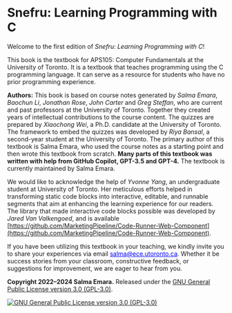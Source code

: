 # Snefru: Learning Programming with C

Welcome to the first edition of *Snefru: Learning Programming with C*!  

This book is the textbook for APS105: Computer Fundamentals at the University of Toronto. It is a textbook that teaches programming using the C programming language. It can serve as a resource for students who have no prior programming experience.

**Authors:** This book is based on course notes generated by *Salma Emara*, *Baochun Li*, *Jonathan Rose*, *John Carter* and *Greg Steffan*, who are current and past professors at the University of Toronto. Together they created years of intellectual contributions to the course content. The quizzes are prepared by *Xiaochong Wei*, a Ph.D. candidate at the University of Toronto. The framework to embed the quizzes was developed by *Riya Bansal*, a second-year student at the University of Toronto. The primary author of this textbook is Salma Emara, who used the course notes as a starting point and then wrote this textbook from scratch. **Many parts of this textbook was written with help from GitHub Copilot, GPT-3.5 and GPT-4.** The textbook is currently maintained by Salma Emara.

We would like to acknowledge the help of *Yvonne Yang*, an undergraduate student at University of Toronto. Her meticulous efforts helped in transforming static code blocks into interactive, editable, and runnable segments that aim at enhancing the learning experience for our readers. The library that made interactive code blocks possible was developed by *Jared Van Valkengoed*, and is available [https://github.com/MarketingPipeline/Code-Runner-Web-Component](https://github.com/MarketingPipeline/Code-Runner-Web-Component). 

If you have been utilizing this textbook in your teaching, we kindly invite you to share your experiences via email   <span style="color:blue"><u>salma<i>@</i>ece<i>.</i>utoronto<i>.</i>ca</u></span>. Whether it be success stories from your classroom, constructive feedback, or suggestions for improvement, we are eager to hear from you. 

**Copyright 2022–2024 Salma Emara.** Released under the <a rel="license" href="https://www.gnu.org/licenses/gpl-3.0.html">GNU General Public License version 3.0 (GPL-3.0)</a>.

<a rel="license" href="https://www.gnu.org/licenses/gpl-3.0.html">
<img alt="GNU General Public License version 3.0 (GPL-3.0)" style="border-width:0"
src="https://www.gnu.org/graphics/gplv3-127x51.png" /></a>
